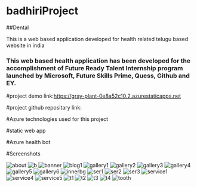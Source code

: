 # badhiriProject

##Dental


This is a web based application developed for health related telugu based website in india

### This web based health application has been developed for the accomplishment of Future Ready Talent Internship program launched by Microsoft, Future Skills Prime, Quess, Github and EY.

#project demo link:https://gray-plant-0e8a52c10.2.azurestaticapps.net

#project github repositary link:

#Azure technologies used for this project

#static web app

#Azure health bot

#Screenshots

![about](https://user-images.githubusercontent.com/76223596/204080055-c8e1d2cc-f1cc-4ba9-beed-7f785fd3f159.jpg)
![b](https://user-images.githubusercontent.com/76223596/204080058-820461d9-1b76-4490-8305-b7f22e260547.jpg)
![banner](https://user-images.githubusercontent.com/76223596/204080059-4767afc9-839d-4a37-b169-bfb67f64a414.png)
![blog1](https://user-images.githubusercontent.com/76223596/204080061-e82126b4-49a0-4747-89fa-ac325b823051.jpg)
![gallery1](https://user-images.githubusercontent.com/76223596/204080062-2f7ac052-415a-4139-bb87-9f389e709b0c.jpg)
![gallery2](https://user-images.githubusercontent.com/76223596/204080063-875ca990-885e-4b3b-8e58-41bc249f8f61.jpg)
![gallery3](https://user-images.githubusercontent.com/76223596/204080064-68858930-0570-4444-be34-f419ed7f3ec0.jpg)
![gallery4](https://user-images.githubusercontent.com/76223596/204080066-95fbe61c-f52b-410a-a30c-955d07ef0af1.jpg)
![gallery5](https://user-images.githubusercontent.com/76223596/204080067-1659d5a0-b99b-41d6-a93f-0283191d35ca.jpg)
![gallery6](https://user-images.githubusercontent.com/76223596/204080069-efd6b511-6d2c-4559-b2b8-db989e4a4510.jpg)
![innerbg](https://user-images.githubusercontent.com/76223596/204080070-0501d133-2224-495b-88de-c13ccb697b21.jpg)
![ser1](https://user-images.githubusercontent.com/76223596/204080073-d49550e0-3c68-4db8-bbb4-f5af21569ed2.jpg)
![ser2](https://user-images.githubusercontent.com/76223596/204080077-2adbc287-ee6e-435b-b463-92771c9c1a7e.jpg)
![ser3](https://user-images.githubusercontent.com/76223596/204080079-328c78da-6659-4a94-a21d-5d4f84cc377f.jpg)
![service1](https://user-images.githubusercontent.com/76223596/204080081-0be0808a-ade9-46b6-b550-63f946969043.jpg)
![service4](https://user-images.githubusercontent.com/76223596/204080084-d0425096-346e-47b0-9f34-f03e5252ffc4.jpg)
![service5](https://user-images.githubusercontent.com/76223596/204080086-6f416380-7f44-4c20-b08e-b227fdc12f69.jpg)
![t1](https://user-images.githubusercontent.com/76223596/204080089-b2db89d5-6153-4d45-a375-6b8274787736.jpg)
![t2](https://user-images.githubusercontent.com/76223596/204080090-84e4ed2d-d5d4-4a0a-b9ac-821450206bf0.jpg)
![t3](https://user-images.githubusercontent.com/76223596/204080092-49e9e22f-4447-4e90-965c-6cd6d48038c4.jpg)
![t4](https://user-images.githubusercontent.com/76223596/204080093-53dce3f2-a8b5-4de7-9b22-8253b8e239e9.jpg)
![tooth](https://user-images.githubusercontent.com/76223596/204080095-466055f1-d2a3-40c3-aa56-2de77c4159ec.png)



